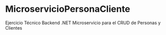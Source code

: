 # MicroservicioPersonaCliente
Ejercicio Técnico Backend .NET Microservicio para el CRUD de Personas y Clientes
